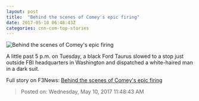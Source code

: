 ```yaml
---
layout: post
title:  "Behind the scenes of Comey's epic firing"
date: 2017-05-10 06:48:43Z
categories: cnn-com-top-stories
---
```


![Behind the scenes of Comey's epic firing](http://i2.cdn.cnn.com/cnnnext/dam/assets/170509184402-james-comey-0503-super-tease.jpg)

A little past 5 p.m. on Tuesday, a black Ford Taurus slowed to a stop just outside FBI headquarters in Washington and dispatched a white-haired man in a dark suit.


Full story on F3News: [Behind the scenes of Comey's epic firing](http://www.f3nws.com/n/rSrNjH)

> Posted on: Wednesday, May 10, 2017 11:48:43 AM
